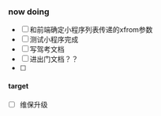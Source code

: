 ### now doing
- [ ] 和前端确定小程序列表传递的xfrom参数
- [ ] 测试小程序完成
- [ ] 写驾考文档
- [ ] 进出门文档？？
- [ ] 


#### target 
- [ ] 维保升级
